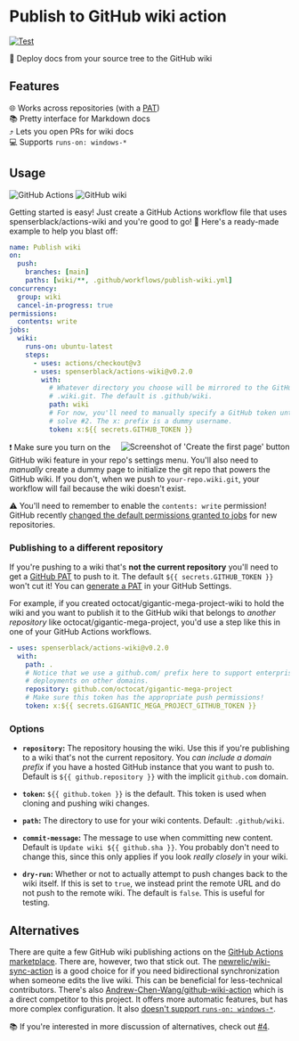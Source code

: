 # Publish to GitHub wiki action

[![Test](https://github.com/spenserblack/actions-wiki/actions/workflows/test.yml/badge.svg)](https://github.com/spenserblack/actions-wiki/actions/workflows/test.yml)

📖 Deploy docs from your source tree to the GitHub wiki

## Features

🌐 Works across repositories (with a [PAT]) \
📚 Pretty interface for Markdown docs \
⤴️ Lets you open PRs for wiki docs \
💻 Supports `runs-on: windows-*`

## Usage

![GitHub Actions](https://img.shields.io/static/v1?style=for-the-badge&message=GitHub+Actions&color=2088FF&logo=GitHub+Actions&logoColor=FFFFFF&label=)
![GitHub wiki](https://img.shields.io/static/v1?style=for-the-badge&message=GitHub+wiki&color=181717&logo=GitHub&logoColor=FFFFFF&label=)

Getting started is easy! Just create a GitHub Actions workflow file that uses
spenserblack/actions-wiki and you're good to go! 🚀 Here's a ready-made example
to help you blast off:

```yml
name: Publish wiki
on:
  push:
    branches: [main]
    paths: [wiki/**, .github/workflows/publish-wiki.yml]
concurrency:
  group: wiki
  cancel-in-progress: true
permissions:
  contents: write
jobs:
  wiki:
    runs-on: ubuntu-latest
    steps:
      - uses: actions/checkout@v3
      - uses: spenserblack/actions-wiki@v0.2.0
        with:
          # Whatever directory you choose will be mirrored to the GitHub
          # .wiki.git. The default is .github/wiki.
          path: wiki
          # For now, you'll need to manually specify a GitHub token until we
          # solve #2. The x: prefix is a dummy username.
          token: x:${{ secrets.GITHUB_TOKEN }}
```

<img align="right" alt="Screenshot of 'Create the first page' button" src="https://i.imgur.com/ABKIS4h.png" />

❗ Make sure you turn on the GitHub wiki feature in your repo's settings menu.
You'll also need to _manually_ create a dummy page to initialize the git repo
that powers the GitHub wiki. If you don't, when we push to `your-repo.wiki.git`,
your workflow will fail because the wiki doesn't exist.

⚠️ You'll need to remember to enable the `contents: write` permission! GitHub
recently [changed the default permissions granted to jobs] for new repositories.

### Publishing to a different repository

If you're pushing to a wiki that's **not the current repository** you'll need to
get a [GitHub PAT] to push to it. The default `${{ secrets.GITHUB_TOKEN }}`
won't cut it! You can [generate a PAT] in your GitHub Settings.

For example, if you created octocat/gigantic-mega-project-wiki to hold the wiki
and you want to publish it to the GitHub wiki that belongs to _another
repository_ like octocat/gigantic-mega-project, you'd use a step like this in
one of your GitHub Actions workflows.

```yml
- uses: spenserblack/actions-wiki@v0.2.0
  with:
    path: .
    # Notice that we use a github.com/ prefix here to support enterprise GitHub
    # deployments on other domains.
    repository: github.com/octocat/gigantic-mega-project
    # Make sure this token has the appropriate push permissions!
    token: x:${{ secrets.GIGANTIC_MEGA_PROJECT_GITHUB_TOKEN }}
```

### Options

- **`repository`:** The repository housing the wiki. Use this if you're
  publishing to a wiki that's not the current repository. You _can include a
  domain prefix_ if you have a hosted GitHub instance that you want to push to.
  Default is `${{ github.repository }}` with the implicit `github.com` domain.

- **`token`:** `${{ github.token }}` is the default. This token is used when
  cloning and pushing wiki changes.

- **`path`:** The directory to use for your wiki contents. Default:
  `.github/wiki`.

- **`commit-message`:** The message to use when committing new content. Default
  is `Update wiki ${{ github.sha }}`. You probably don't need to change this,
  since this only applies if you look _really closely_ in your wiki.

- **`dry-run`:** Whether or not to actually attempt to push changes back to the
  wiki itself. If this is set to `true`, we instead print the remote URL and do
  not push to the remote wiki. The default is `false`. This is useful for
  testing.

## Alternatives

There are quite a few GitHub wiki publishing actions on the [GitHub Actions
marketplace]. There are, however, two that stick out. The
[newrelic/wiki-sync-action] is a good choice for if you need bidirectional
synchronization when someone edits the live wiki. This can be beneficial for
less-technical contributors. There's also [Andrew-Chen-Wang/github-wiki-action]
which is a direct competitor to this project. It offers more automatic features,
but has more complex configuration. It also [doesn't support `runs-on:
windows-*`].

📚 If you're interested in more discussion of alternatives, check out [#4].

<!-- prettier-ignore-start -->
[newrelic/wiki-sync-action]: https://github.com/newrelic/wiki-sync-action#readme
[Andrew-Chen-Wang/github-wiki-action]: https://github.com/Andrew-Chen-Wang/github-wiki-action#readme
[#4]: https://github.com/spenserblack/actions-wiki/issues/4
[PAT]: https://docs.github.com/en/authentication/keeping-your-account-and-data-secure/creating-a-personal-access-token
[GitHub PAT]: https://docs.github.com/en/authentication/keeping-your-account-and-data-secure/creating-a-personal-access-token
[changed the default permissions granted to jobs]: https://github.blog/changelog/2023-02-02-github-actions-updating-the-default-github_token-permissions-to-read-only/
[github actions marketplace]: https://github.com/marketplace?type=actions
[generate a pat]: https://github.com/settings/tokens?type=beta
[doesn't support `runs-on: windows-*`]: https://github.com/Andrew-Chen-Wang/github-wiki-action/discussions/28
<!-- prettier-ignore-end -->
